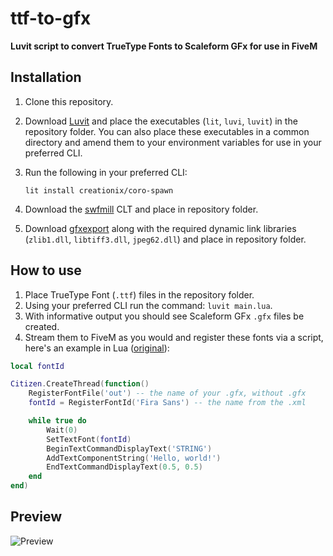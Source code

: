 # ttf-to-gfx

**Luvit script to convert TrueType Fonts to Scaleform GFx for use in FiveM**

## Installation
1. Clone this repository.
2. Download [Luvit](https://luvit.io/install.htm) and place the executables (``lit``, ``luvi``, ``luvit``) in the repository folder. You can also place these executables in a common directory and amend them to your environment variables for use in your preferred CLI.
3. Run the following in your preferred  CLI:

    ``lit install creationix/coro-spawn``

4. Download the [swfmill](https://www.swfmill.org/) CLT and place in repository folder.
5. Download [gfxexport](https://sourceforge.net/projects/btek-kingfish/files/CryENGINE%20Modded/Tools/GFxExport/) along with the required dynamic link libraries (``zlib1.dll``, ``libtiff3.dll``, ``jpeg62.dll``) and place in repository folder.

## How to use
1. Place  TrueType Font (``.ttf``) files in the repository folder.
2. Using your preferred  CLI run the command:
``luvit main.lua``.
3. With informative output you should see Scaleform GFx ``.gfx`` files be created.
4. Stream them to FiveM as you would and register these fonts via a script, here's an example in Lua ([original](https://forum.cfx.re/t/fivem-update-may-5th-6th-2017/18200)):
```lua
local fontId

Citizen.CreateThread(function()
    RegisterFontFile('out') -- the name of your .gfx, without .gfx
    fontId = RegisterFontId('Fira Sans') -- the name from the .xml

    while true do
        Wait(0)
        SetTextFont(fontId)
        BeginTextCommandDisplayText('STRING')
        AddTextComponentString('Hello, world!')
        EndTextCommandDisplayText(0.5, 0.5)
    end
end)
```

## Preview
![Preview](https://i.imgur.com/N5pTo4Y.gif)